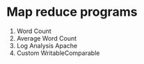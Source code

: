 # Map reduce programs

1. Word Count
2. Average Word Count
3. Log Analysis Apache
4. Custom WritableComparable

